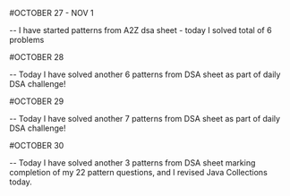 #OCTOBER 27 - NOV 1

-- I have started patterns from A2Z dsa sheet - today I solved total of 6 problems 

#OCTOBER 28 

-- Today I have solved another 6 patterns from DSA sheet as part of daily DSA challenge!

#OCTOBER 29

-- Today I have solved another 7 patterns from DSA sheet as part of daily DSA challenge!

#OCTOBER 30

-- Today I have solved another 3 patterns from DSA sheet marking completion of my 22 pattern questions, and I revised Java Collections today.